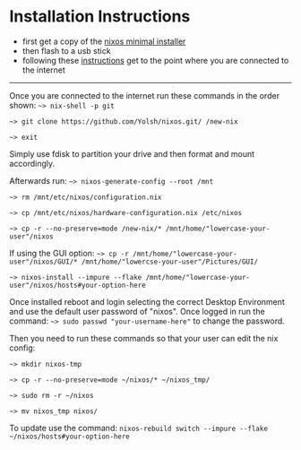 # Installation Instructions
 - first get a copy of the [nixos minimal installer](https://nixos.org/download/)
- then flash to a usb stick
- following these [instructions](https://nixos.org/manual/nixos/stable/#sec-installation-manual) get to the point where you are connected to the internet
---
Once you are connected to the internet run these commands in the order shown:
`~> nix-shell -p git`

`~> git clone https://github.com/Yolsh/nixos.git/ /new-nix`

`~> exit`

Simply use fdisk to partition your drive and then format and mount accordingly.

Afterwards run:
`~> nixos-generate-config --root /mnt`

`~> rm /mnt/etc/nixos/configuration.nix`

`~> cp /mnt/etc/nixos/hardware-configuration.nix /etc/nixos`

`~> cp -r --no-preserve=mode /new-nix/* /mnt/home/"lowercase-your-user"/nixos`

If using the GUI option: `~> cp -r /mnt/home/"lowercase-your-user"/nixos/GUI/* /mnt/home/"lowercse-your-user"/Pictures/GUI/`

`~> nixos-install --impure --flake /mnt/home/"lowercase-your-user"/nixos/hosts#your-option-here`

Once installed reboot and login selecting the correct Desktop Environment and use the default user password of "nixos". Once logged in run the command: `~> sudo passwd "your-username-here"` to change the password.

Then you need to run these commands so that your user can edit the nix config:

`~> mkdir nixos-tmp`

`~> cp -r --no-preserve=mode ~/nixos/* ~/nixos_tmp/`

`~> sudo rm -r ~/nixos`

`~> mv nixos_tmp nixos/`

To update use the command: `nixos-rebuild switch --impure --flake ~/nixos/hosts#your-option-here`